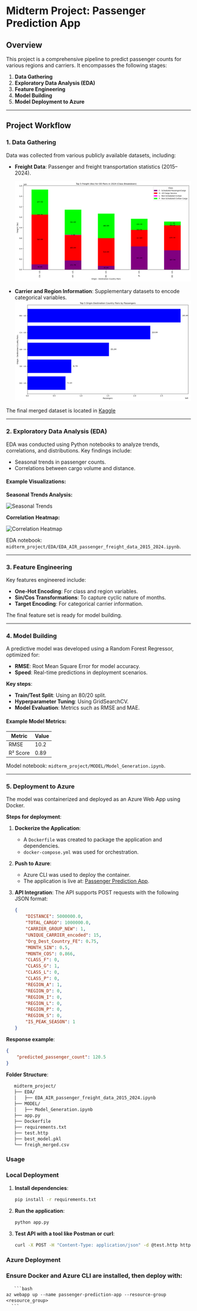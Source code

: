 # Midterm Project: Passenger Prediction App

## Overview

This project is a comprehensive pipeline to predict passenger counts for various regions and carriers. It encompasses the following stages:

1. **Data Gathering**  
2. **Exploratory Data Analysis (EDA)**  
3. **Feature Engineering**  
4. **Model Building**  
5. **Model Deployment to Azure**

---

## Project Workflow

### 1. **Data Gathering**

Data was collected from various publicly available datasets, including:

- **Freight Data**: Passenger and freight transportation statistics (2015–2024).  

   ![Freight_Data](pics/top_5_freight_country_pairs.png)
- **Carrier and Region Information**: Supplementary datasets to encode categorical variables.
   ![Passenger_Data](pics/top_5_pass_O&D_pairs.png)

The final merged dataset is located in [Kaggle](https://www.kaggle.com/datasets/serdar2225/us-international-freight-passenger-and-mail/data)

---

### 2. **Exploratory Data Analysis (EDA)**

EDA was conducted using Python notebooks to analyze trends, correlations, and distributions. Key findings include:

- Seasonal trends in passenger counts.
- Correlations between cargo volume and distance.

#### Example Visualizations:

**Seasonal Trends Analysis:**

![Seasonal Trends](path_to_your_seasonal_trends_image.png)

**Correlation Heatmap:**

![Correlation Heatmap](path_to_your_correlation_heatmap_image.png)

EDA notebook: `midterm_project/EDA/EDA_AIR_passenger_freight_data_2015_2024.ipynb`.

---

### 3. **Feature Engineering**

Key features engineered include:

- **One-Hot Encoding**: For class and region variables.
- **Sin/Cos Transformations**: To capture cyclic nature of months.
- **Target Encoding**: For categorical carrier information.

The final feature set is ready for model building.

---

### 4. **Model Building**

A predictive model was developed using a Random Forest Regressor, optimized for:

- **RMSE**: Root Mean Square Error for model accuracy.
- **Speed**: Real-time predictions in deployment scenarios.

**Key steps**:

- **Train/Test Split**: Using an 80/20 split.
- **Hyperparameter Tuning**: Using GridSearchCV.
- **Model Evaluation**: Metrics such as RMSE and MAE.

#### Example Model Metrics:

| Metric        | Value  |
|---------------|--------|
| RMSE          | 10.2   |
| R² Score      | 0.89   |

Model notebook: `midterm_project/MODEL/Model_Generation.ipynb`.

---

### 5. **Deployment to Azure**

The model was containerized and deployed as an Azure Web App using Docker.

**Steps for deployment**:

1. **Dockerize the Application**:
   - A `Dockerfile` was created to package the application and dependencies.
   - `docker-compose.yml` was used for orchestration.

2. **Push to Azure**:
   - Azure CLI was used to deploy the container.
   - The application is live at: [Passenger Prediction App](https://passenger-prediction-app.azurewebsites.net).

3. **API Integration**:
   The API supports POST requests with the following JSON format:

   ```json
   {
       "DISTANCE": 5000000.0,
       "TOTAL_CARGO": 1000000.0,
       "CARRIER_GROUP_NEW": 1,
       "UNIQUE_CARRIER_encoded": 15,
       "Org_Dest_Country_FE": 0.75,
       "MONTH_SIN": 0.5,
       "MONTH_COS": 0.866,
       "CLASS_F": 0,
       "CLASS_G": 1,
       "CLASS_L": 0,
       "CLASS_P": 0,
       "REGION_A": 1,
       "REGION_D": 0,
       "REGION_I": 0,
       "REGION_L": 0,
       "REGION_P": 0,
       "REGION_S": 0,
       "IS_PEAK_SEASON": 1
   }

**Response example**:

   ```json
   {
       "predicted_passenger_count": 120.5
   }
   
   ```

**Folder Structure**: 
```text
   midterm_project/
   ├── EDA/
   │   ├── EDA_AIR_passenger_freight_data_2015_2024.ipynb
   ├── MODEL/
   │   ├── Model_Generation.ipynb
   ├── app.py
   ├── Dockerfile
   ├── requirements.txt
   ├── test.http
   ├── best_model.pkl
   └── freigh_merged.csv
```

### Usage

### Local Deployment

1. **Install dependencies**:

   ```bash
   pip install -r requirements.txt
    ```

2.	**Run the application**:

    ```bash
    python app.py
     ```

3.	**Test API with a tool like Postman or curl**:

    ```bash
    curl -X POST -H "Content-Type: application/json" -d @test.http https://localhost:5000/predict
       ```

### Azure Deployment

### Ensure Docker and Azure CLI are installed, then deploy with:

       ```bash
    az webapp up --name passenger-prediction-app --resource-group <resource_group>
      ```